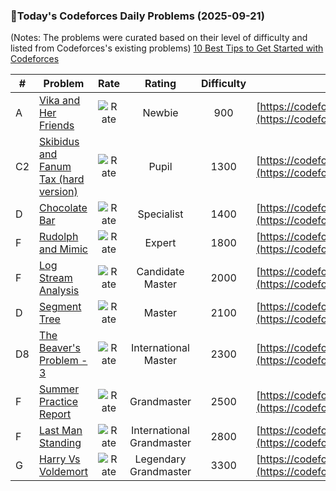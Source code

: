 ### 🌟Today's Codeforces Daily Problems (2025-09-21)
(Notes: The problems were curated based on their level of difficulty and listed from Codeforces's existing problems)
[10 Best Tips to Get Started with Codeforces](https://github.com/ika9810/Codeforces-Daily-Problems/blob/main/10%20Best%20Tips%20to%20Get%20Started%20with%20Codeforces.md)

| # | Problem | Rate| Rating | Difficulty | Contest |
|---| ----- | :--------: | :----------: | :----------: | ---------- |
|A|[Vika and Her Friends](https://codeforces.com/contest/1848/problem/A)|![Rate](https://img.shields.io/badge/Newbie-900-lightgrey)|Newbie|900|[https://codeforces.com/contest/1848](https://codeforces.com/contest/1848)|
|C2|[Skibidus and Fanum Tax (hard version)](https://codeforces.com/contest/2065/problem/C2)|![Rate](https://img.shields.io/badge/Pupil-1300-brightgreen)|Pupil|1300|[https://codeforces.com/contest/2065](https://codeforces.com/contest/2065)|
|D|[Chocolate Bar](https://codeforces.com/contest/683/problem/D)|![Rate](https://img.shields.io/badge/Specialist-1400-9cf)|Specialist|1400|[https://codeforces.com/contest/683](https://codeforces.com/contest/683)|
|F|[Rudolph and Mimic](https://codeforces.com/contest/1846/problem/F)|![Rate](https://img.shields.io/badge/Expert-1800-blue)|Expert|1800|[https://codeforces.com/contest/1846](https://codeforces.com/contest/1846)|
|F|[Log Stream Analysis](https://codeforces.com/contest/245/problem/F)|![Rate](https://img.shields.io/badge/Candidate%20Master-2000-blueviolet)|Candidate Master|2000|[https://codeforces.com/contest/245](https://codeforces.com/contest/245)|
|D|[Segment Tree](https://codeforces.com/contest/1278/problem/D)|![Rate](https://img.shields.io/badge/Master-2100-orange)|Master|2100|[https://codeforces.com/contest/1278](https://codeforces.com/contest/1278)|
|D8|[The Beaver's Problem - 3](https://codeforces.com/contest/207/problem/D8)|![Rate](https://img.shields.io/badge/International%20Master-2300-orange)|International Master|2300|[https://codeforces.com/contest/207](https://codeforces.com/contest/207)|
|F|[Summer Practice Report](https://codeforces.com/contest/1076/problem/F)|![Rate](https://img.shields.io/badge/Grandmaster-2500-red)|Grandmaster|2500|[https://codeforces.com/contest/1076](https://codeforces.com/contest/1076)|
|F|[Last Man Standing](https://codeforces.com/contest/1879/problem/F)|![Rate](https://img.shields.io/badge/International%20Grandmaster-2800-red)|International Grandmaster|2800|[https://codeforces.com/contest/1879](https://codeforces.com/contest/1879)|
|G|[Harry Vs Voldemort](https://codeforces.com/contest/855/problem/G)|![Rate](https://img.shields.io/badge/Legendary%20Grandmaster-3300-red)|Legendary Grandmaster|3300|[https://codeforces.com/contest/855](https://codeforces.com/contest/855)|
